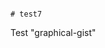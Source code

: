                                                                                                                                                                                                                                                                                                                                                                                                                                                                  # test7
Test "graphical-gist"